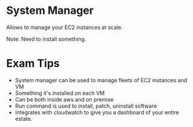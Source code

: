 # System Manager
Allows to manage your EC2 instances at scale.

Note: Need to install something.

# Exam Tips
- System manager can be used to manage fleets of EC2 instances and VM
- Something it's installed on each VM
- Can be both inside aws and on premise
- Run command is used to install, patch, uninstall software
- Integrates with cloudwatch to give you a dashboard of your entire estate.